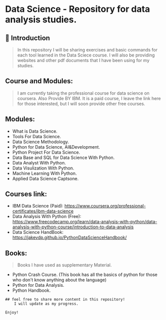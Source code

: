 # Data Science - Repository for data analysis studies. 

## 🚀 Introduction
> In this repository I will be sharing exercises and basic commands for each tool learned in the Data Sciece course.
  I will also be providing websites and other pdf documents that I have been using for my studies.

##  Course and Modules:
> I am currently taking the professional course for data science on coursera. Also Provide BY IBM.
  It is a paid course, I leave the link here for those interested, but I will soon provide other free courses.
## Modules:
- What is Data Science.
- Tools For Data Science.
- Data Science Methodology.
- Python for Data Science, AI&Development.
- Python Project For Data Science.
- Data Base and SQL for Data Science With Python.
- Data Analyst With Python.
- Data Visulization With Python.
- Machine Learning With Python.
- Applied Data Science Captsone.

## Courses link:
- IBM Data Science (Paid): https://www.coursera.org/professional-certificates/ibm-data-science
- Data Analysis With Python (Free): https://www.freecodecamp.org/learn/data-analysis-with-python/data-analysis-with-python-course/introduction-to-data-analysis
- Data Science HandBook: https://jakevdp.github.io/PythonDataScienceHandbook/


## Books:
> Books I have used as supplementary Material.
- Python Crash Course. (This book has all the basics of python for those who don't know anything about the language)
- Python for Data Analysis.
- Python Handbook.

```
## feel free to share more content in this repository!
    I will update as my progress.

Enjoy!
